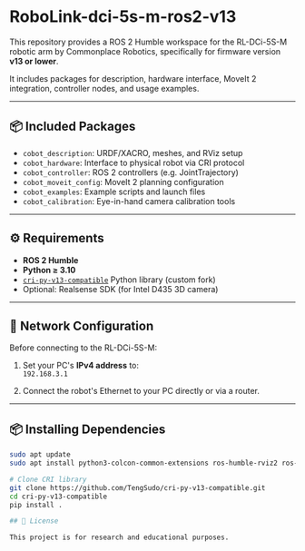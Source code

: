 # RoboLink-dci-5s-m-ros2-v13

This repository provides a ROS 2 Humble workspace for the RL-DCi-5S-M robotic arm by Commonplace Robotics, specifically for firmware version **v13 or lower**.

It includes packages for description, hardware interface, MoveIt 2 integration, controller nodes, and usage examples.

---

## 📦 Included Packages

- `cobot_description`: URDF/XACRO, meshes, and RViz setup
- `cobot_hardware`: Interface to physical robot via CRI protocol
- `cobot_controller`: ROS 2 controllers (e.g. JointTrajectory)
- `cobot_moveit_config`: MoveIt 2 planning configuration
- `cobot_examples`: Example scripts and launch files
- `cobot_calibration`: Eye-in-hand camera calibration tools

---

## ⚙️ Requirements

- **ROS 2 Humble**
- **Python ≥ 3.10**
- [`cri-py-v13-compatible`](https://github.com/TengSudo/cri-py-v13-compatible) Python library (custom fork)
- Optional: Realsense SDK (for Intel D435 3D camera)

---

## 🔧 Network Configuration

Before connecting to the RL-DCi-5S-M:

1. Set your PC's **IPv4 address** to:  
   `192.168.3.1`

2. Connect the robot's Ethernet to your PC directly or via a router.

---

## 📦 Installing Dependencies

```bash
sudo apt update
sudo apt install python3-colcon-common-extensions ros-humble-rviz2 ros-humble-joint-state-publisher-gui

# Clone CRI library
git clone https://github.com/TengSudo/cri-py-v13-compatible.git
cd cri-py-v13-compatible
pip install .

## 📄 License

This project is for research and educational purposes.
